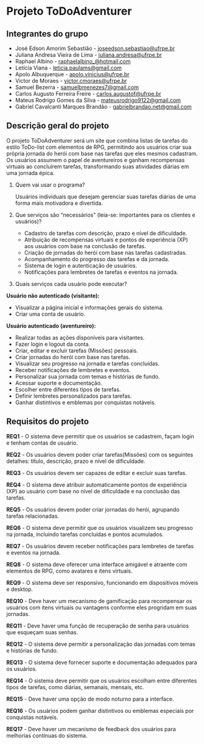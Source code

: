 # Projeto ToDoAdventurer

## Integrantes do grupo 

 * José Edson Amorim Sebastião - joseedson.sebastiao@ufrpe.br
 * Juliana Andresa Vieira de Lima - juliana.andresa@ufrpe.br
 * Raphael Albino - raphaelalbino_@hotmail.com
 * Letícia Viana - leticia.paulams@gmail.com
 * Apolo Albuquerque - apolo.vinicius@ufrpe.br
 * Victor de Moraes - victor.cmoraes@ufrpe.br
 * Samuel Bezerra - samuelbmenezes7@gmail.com
 * Carlos Augusto Ferreira Freire - carlos.augustof@ufrpe.br
 * Mateus Rodrigo Gomes da Silva - mateusrodrigo9122@gmail.com
 * Gabriel Cavalcanti Marques Brandão - gabrielbrandao.net@gmail.com

## Descrição geral do projeto 
O projeto ToDoAdventurer será um site que combina listas de tarefas do estilo ToDo-list com elementos de RPG, permitindo aos usuários criar sua própria jornada do herói com base nas tarefas que eles mesmos cadastram. Os usuários assumem o papel de aventureiros e ganham recompensas virtuais ao concluírem tarefas, transformando suas atividades diárias em uma jornada épica. 
 
 1. Quem vai usar o programa?

    Usuários individuais que desejam gerenciar suas tarefas diárias de uma forma mais motivadora e divertida.
    
 3. Que serviços são “necessários” (leia-se: importantes para os clientes e usuários)?

    - Cadastro de tarefas com descrição, prazo e nível de dificuldade.
    - Atribuição de recompensas virtuais e pontos de experiência (XP) aos usuários com base na conclusão de tarefas.
    - Criação de jornadas do herói com base nas tarefas cadastradas.
    - Acompanhamento do progresso das tarefas e da jornada.
    - Sistema de login e autenticação de usuários.
    - Notificações para lembretes de tarefas e eventos na jornada.
   
 4. Quais serviços cada usuário pode executar?

   **Usuário não autenticado (visitante):**
 - Visualizar a página inicial e informações gerais do sistema.
 - Criar uma conta de usuário.
   
**Usuário autenticado (aventureiro):**
 - Realizar todas as ações disponíveis para visitantes.
 - Fazer login e logout da conta.
 - Criar, editar e excluir tarefas (Missões) pessoais.
 - Criar jornadas do herói com base nas tarefas.
 - Visualizar seu progresso na jornada e tarefas concluídas.
 - Receber notificações de lembretes e eventos.
 - Personalizar sua jornada com temas e histórias de fundo.
 - Acessar suporte e documentação.
 - Escolher entre diferentes tipos de tarefas.
 - Definir lembretes personalizados para tarefas.
 - Ganhar distintivos e emblemas por conquistas notáveis.


## Requisitos do projeto

**REQ1** - O sistema deve permitir que os usuários se cadastrem, façam login e tenham contas de usuário.

**REQ2** - Os usuários devem poder criar tarefas(Missões) com os seguintes detalhes: título, descrição, prazo e nível de dificuldade.

**REQ3** - Os usuários devem ser capazes de editar e excluir suas tarefas.

**REQ4** - O sistema deve atribuir automaticamente pontos de experiência (XP) ao usuário com base no nível de dificuldade e na conclusão das tarefas.

**REQ5** - Os usuários devem poder criar jornadas do herói, agrupando tarefas relacionadas.

**REQ6** - O sistema deve permitir que os usuários visualizem seu progresso na jornada, incluindo tarefas concluídas e pontos acumulados.

**REQ7** - Os usuários devem receber notificações para lembretes de tarefas e eventos na jornada.

**REQ8** - O sistema deve oferecer uma interface amigável e atraente com elementos de RPG, como avatares e itens virtuais.

**REQ9** - O sistema deve ser responsivo, funcionando em dispositivos móveis e desktop.

**REQ10** - Deve haver um mecanismo de gamificação para recompensar os usuários com itens virtuais ou vantagens conforme eles progridam em suas jornadas.

**REQ11** - Deve haver uma função de recuperação de senha para usuários que esqueçam suas senhas.

**REQ12** - O sistema deve permitir a personalização das jornadas com temas e histórias de fundo.

**REQ13** - O sistema deve fornecer suporte e documentação adequados para os usuários.

**REQ14** - O sistema deve permitir que os usuários escolham entre diferentes tipos de tarefas, como diárias, semanais, mensais, etc.

**REQ15** - Deve haver uma opção de modo noturno para a interface.

**REQ16** - Os usuários podem ganhar distintivos ou emblemas especiais por conquistas notáveis.

**REQ17** - Deve haver um mecanismo de feedback dos usuários para melhorias contínuas do sistema.
